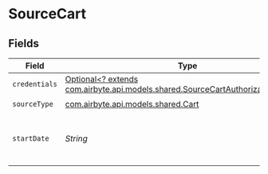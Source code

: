 # SourceCart


## Fields

| Field                                                                                                                                   | Type                                                                                                                                    | Required                                                                                                                                | Description                                                                                                                             | Example                                                                                                                                 |
| --------------------------------------------------------------------------------------------------------------------------------------- | --------------------------------------------------------------------------------------------------------------------------------------- | --------------------------------------------------------------------------------------------------------------------------------------- | --------------------------------------------------------------------------------------------------------------------------------------- | --------------------------------------------------------------------------------------------------------------------------------------- |
| `credentials`                                                                                                                           | [Optional<? extends com.airbyte.api.models.shared.SourceCartAuthorizationMethod>](../../models/shared/SourceCartAuthorizationMethod.md) | :heavy_minus_sign:                                                                                                                      | N/A                                                                                                                                     |                                                                                                                                         |
| `sourceType`                                                                                                                            | [com.airbyte.api.models.shared.Cart](../../models/shared/Cart.md)                                                                       | :heavy_check_mark:                                                                                                                      | N/A                                                                                                                                     |                                                                                                                                         |
| `startDate`                                                                                                                             | *String*                                                                                                                                | :heavy_check_mark:                                                                                                                      | The date from which you'd like to replicate the data                                                                                    | 2021-01-01T00:00:00Z                                                                                                                    |